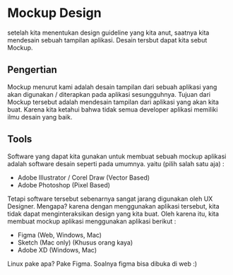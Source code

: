 # Mockup Design

setelah kita menentukan design guideline yang kita anut, saatnya kita mendesain sebuah tampilan aplikasi. Desain tersbut dapat kita sebut Mockup.

## Pengertian

Mockup menurut kami adalah desain tampilan dari sebuah aplikasi yang akan digunakan / diterapkan pada aplikasi sesungguhnya. Tujuan dari Mockup tersebut adalah mendesain tampilan dari aplikasi yang akan kita buat. Karena kita ketahui bahwa tidak semua developer aplikasi memiliki ilmu desain yang baik.

## Tools

Software yang dapat kita gunakan untuk membuat sebuah mockup aplikasi adalah software desain seperti pada umumnya. yaitu (pilih salah satu aja) :

- Adobe Illustrator / Corel Draw (Vector Based)
- Adobe Photoshop (Pixel Based)

Tetapi software tersebut sebenarnya sangat jarang digunakan oleh UX Designer. Mengapa? karena dengan menggunakan aplikasi tersebut, kita tidak dapat menginteraksikan design yang kita buat. Oleh karena itu, kita membuat mockup aplikasi menggunakan aplikasi berikut :

- Figma (Web, Windows, Mac)
- Sketch (Mac only) (Khusus orang kaya)
- Adobe XD (Windows, Mac)

Linux pake apa? Pake Figma. Soalnya figma bisa dibuka di web :)

